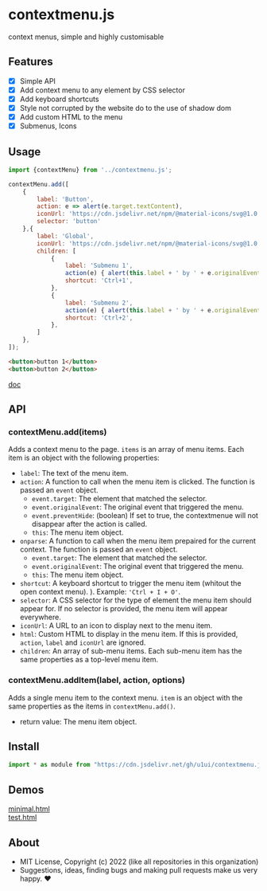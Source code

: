 # contextmenu.js
context menus, simple and highly customisable

## Features

- [x] Simple API
- [x] Add context menu to any element by CSS selector
- [x] Add keyboard shortcuts
- [x] Style not corrupted by the website do to the use of shadow dom
- [x] Add custom HTML to the menu
- [x] Submenus, Icons

## Usage

```js
import {contextMenu} from '../contextmenu.js';

contextMenu.add([
    {
        label: 'Button',
        action: e => alert(e.target.textContent),
        iconUrl: 'https://cdn.jsdelivr.net/npm/@material-icons/svg@1.0.11/svg/adjust/baseline.svg',
        selector: 'button'
    },{
        label: 'Global',
        iconUrl: 'https://cdn.jsdelivr.net/npm/@material-icons/svg@1.0.11/svg/public/baseline.svg',
        children: [
            {
                label: 'Submenu 1',
                action(e) { alert(this.label + ' by ' + e.originalEvent.type) },
                shortcut: 'Ctrl+1',
            },
            {
                label: 'Submenu 2',
                action(e) { alert(this.label + ' by ' + e.originalEvent.type) },
                shortcut: 'Ctrl+2',
            },
        ]
    },
]);
```

```html
<button>button 1</button>
<button>button 2</button>
```

[doc](https://doc.deno.land/https://cdn.jsdelivr.net/gh/u1ui/contextmenu.js@x/contextmenu.js)

## API

### contextMenu.add(items)
Adds a context menu to the page. `items` is an array of menu items. Each item is an object with the following properties:

- `label`: The text of the menu item.
- `action`: A function to call when the menu item is clicked. The function is passed an `event` 
object.
    - `event.target`: The element that matched the selector.
    - `event.originalEvent`: The original event that triggered the menu.
    - `event.preventHide`: (boolean) If set to true, the contextmenue will not disappear after the action is called.
    - `this`: The menu item object.
- `onparse`: A function to call when the menu item prepaired for the current context. The function is passed an `event` object.
    - `event.target`: The element that matched the selector.
    - `event.originalEvent`: The original event that triggered the menu.
    - `this`: The menu item object.
- `shortcut`: A keyboard shortcut to trigger the menu item (whitout the open context menu). ). Example: `'Ctrl + I + O'`.
- `selector`: A CSS selector for the type of element the menu item should appear for. If no selector is provided, the menu item will appear everywhere.
- `iconUrl`: A URL to an icon to display next to the menu item.
- `html`: Custom HTML to display in the menu item. If this is provided, `action`, `label` and `iconUrl` are ignored.
- `children`: An array of sub-menu items. Each sub-menu item has the same properties as a top-level menu item.


### contextMenu.addItem(label, action, options)
Adds a single menu item to the context menu. `item` is an object with the same properties as the items in `contextMenu.add()`.

- return value: The menu item object.

## Install

```js
import * as module from "https://cdn.jsdelivr.net/gh/u1ui/contextmenu.js@x.x.x/contextmenu.min.js"
```

## Demos

[minimal.html](http://gcdn.li/u1ui/contextmenu.js@main/tests/minimal.html)  
[test.html](http://gcdn.li/u1ui/contextmenu.js@main/tests/test.html)  

## About

- MIT License, Copyright (c) 2022 <u1> (like all repositories in this organization) <br>
- Suggestions, ideas, finding bugs and making pull requests make us very happy. ♥

